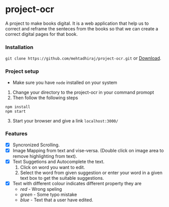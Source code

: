 # project-ocr
A project to make books digital. It is a web application that help us to correct and reframe the senteces from the books so that we can create a correct digital pages for that book.



### Installation
`git clone https://github.com/mehtadhiraj/project-ocr.git` or [Download](https://github.com/mehtadhiraj/project-ocr/).

### Project setup 
- Make sure you have `node` installed on your system
1. Change your directory to the project-ocr in your command promopt
2. Then follow the following steps
```
npm install
npm start
```
3. Start your browser and give a link `localhost:3000/`

### Features
- [x] Syncronized Scrolling.
- [x] Image Mapping from text and vise-versa. (Double click on image area to remove highlighting from text).
- [x] Text Suggetions and Autocomplete the text. 
  1. Click on word you want to edit. 
  2. Select the word from given suggestion or enter your word in a given text box to get the suitable suggestions.
- [x] Text with different colour indicates different property they are
  - *red* - Wrong speling
  - *green* - Some typo mistake
  - *blue* - Text that a user have edited.
